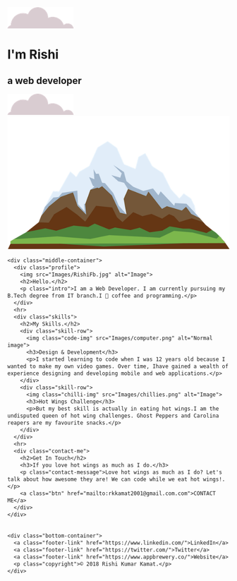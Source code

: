 <!DOCTYPE html>
<html lang="en" dir="ltr">
  <head>
    <meta charset="utf-8">
    <title>My Site</title>
    <link rel="stylesheet" href="css/styles.css">
  </head>
  <body>
    <div class="top-container">
      <img class="top-cloud"src="images/cloud.png" alt="cloud-img">
      <h1>I'm Rishi</h1>
      <h2 class="Web">a <span class="span1">web</span> developer</h2>
      <img class="bottom-cloud" src="images/cloud.png" alt="cloud-img">
      <img src="images/mountain.png" alt="mountain-img">
    </div>

    <div class="middle-container">
      <div class="profile">
        <img src="Images/RishiFb.jpg" alt="Image">
        <h2>Hello.</h2>
        <p class="intro">I am a Web Developer. I am currently pursuing my B.Tech degree from IT branch.I 💙 coffee and programming.</p>
      </div>
      <hr>
      <div class="skills">
        <h2>My Skills.</h2>
        <div class="skill-row">
          <img class="code-img" src="Images/computer.png" alt="Normal image">
          <h3>Design & Development</h3>
          <p>I started learning to code when I was 12 years old because I wanted to make my own video games. Over time, Ihave gained a wealth of experience designing and developing mobile and web applications.</p>
        </div>
        <div class="skill-row">
          <img class="chilli-img" src="Images/chillies.png" alt="Image">
          <h3>Hot Wings Challenge</h3>
          <p>But my best skill is actually in eating hot wings.I am the undisputed queen of hot wing challenges. Ghost Peppers and Carolina reapers are my favourite snacks.</p>
        </div>
      </div>
      <hr>
      <div class="contact-me">
        <h2>Get In Touch</h2>
        <h3>If you love hot wings as much as I do.</h3>
        <p class="contact-message">Love hot wings as much as I do? Let's talk about how awesome they are! We can code while we eat hot wings!.</p>
        <a class="btn" href="mailto:rkkamat2001@gmail.com.com">CONTACT ME</a>
      </div>
    </div>


    <div class="bottom-container">
      <a class="footer-link" href="https://www.linkedin.com/">LinkedIn</a>
      <a class="footer-link" href="https://twitter.com/">Twitter</a>
      <a class="footer-link" href="https://www.appbrewery.co/">Website</a>
      <p class="copyright">© 2018 Rishi Kumar Kamat.</p>
    </div>

  </body>
</html>
